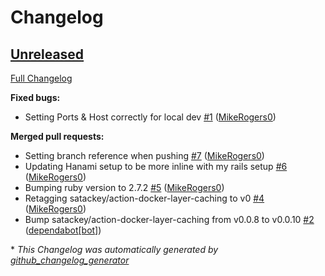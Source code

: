 # Changelog

## [Unreleased](https://github.com/Ruby-Starter-Kits/Docker-Hanami-Generator/tree/HEAD)

[Full Changelog](https://github.com/Ruby-Starter-Kits/Docker-Hanami-Generator/compare/031bd119fa35d4dfb917b7fc5cae187f5f6dc9b5...HEAD)

**Fixed bugs:**

- Setting Ports & Host correctly for local dev [\#1](https://github.com/Ruby-Starter-Kits/Docker-Hanami-Generator/pull/1) ([MikeRogers0](https://github.com/MikeRogers0))

**Merged pull requests:**

- Setting branch reference when pushing [\#7](https://github.com/Ruby-Starter-Kits/Docker-Hanami-Generator/pull/7) ([MikeRogers0](https://github.com/MikeRogers0))
- Updating Hanami setup to be more inline with my rails setup [\#6](https://github.com/Ruby-Starter-Kits/Docker-Hanami-Generator/pull/6) ([MikeRogers0](https://github.com/MikeRogers0))
- Bumping ruby version to 2.7.2 [\#5](https://github.com/Ruby-Starter-Kits/Docker-Hanami-Generator/pull/5) ([MikeRogers0](https://github.com/MikeRogers0))
- Retagging satackey/action-docker-layer-caching to v0 [\#4](https://github.com/Ruby-Starter-Kits/Docker-Hanami-Generator/pull/4) ([MikeRogers0](https://github.com/MikeRogers0))
- Bump satackey/action-docker-layer-caching from v0.0.8 to v0.0.10 [\#2](https://github.com/Ruby-Starter-Kits/Docker-Hanami-Generator/pull/2) ([dependabot[bot]](https://github.com/apps/dependabot))



\* *This Changelog was automatically generated by [github_changelog_generator](https://github.com/github-changelog-generator/github-changelog-generator)*
